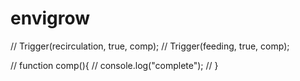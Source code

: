 envigrow
========


<!-- var allPins = [3, 5, 7, 8, 10, 11, 12, 13, 15, 16, 18, 19, 21, 22, 23, 24, 26, 29, 31, 32, 33, 35, 36, 37, 38, 40];
var recirculation = [3, 5, 7, 8, 10, 11, 12, 13];
var feeding = [15, 16, 18, 19, 21, 22, 23, 24]; -->

<!-- // Trigger(allPins, false, comp); -->
// Trigger(recirculation, true, comp);
// Trigger(feeding, true, comp);

// function comp(){
//   console.log("complete");
// }